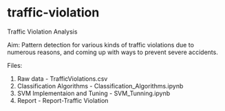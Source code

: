 # traffic-violation
Traffic Violation Analysis

Aim:
Pattern detection for various kinds of traffic violations due to numerous reasons, and coming up with ways to prevent severe accidents.

Files:

1. Raw data - TrafficViolations.csv 
2. Classification Algorithms - Classification_Algorithms.ipynb
3. SVM Implementaion and Tuning - SVM_Tunning.ipynb
4. Report - Report-Traffic Violation

